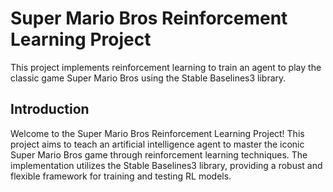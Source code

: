 # Super Mario Bros Reinforcement Learning Project

This project implements reinforcement learning to train an agent to play the classic game Super Mario Bros using the Stable Baselines3 library.

## Introduction

Welcome to the Super Mario Bros Reinforcement Learning Project! This project aims to teach an artificial intelligence agent to master the iconic Super Mario Bros game through reinforcement learning techniques. The implementation utilizes the Stable Baselines3 library, providing a robust and flexible framework for training and testing RL models.

